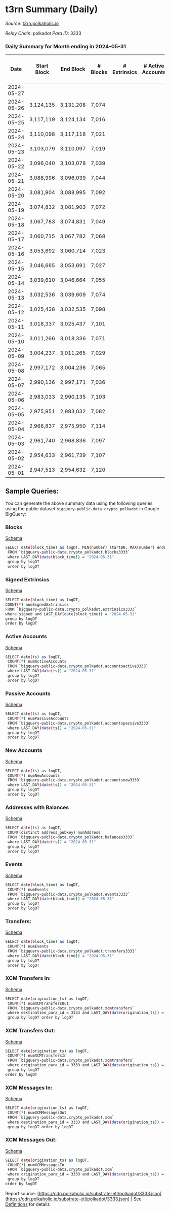 # t3rn Summary (Daily)

_Source_: [t3rn.polkaholic.io](https://t3rn.polkaholic.io)

*Relay Chain*: polkadot
*Para ID*: 3333



### Daily Summary for Month ending in 2024-05-31


| Date    | Start Block | End Block | # Blocks | # Extrinsics | # Active Accounts | # Passive Accounts | # New Accounts | # Addresses | # Events  | # Transfers ($USD) | # XCM Transfers In ($USD) | # XCM Transfers Out ($USD) | # XCM In | # XCM Out | Issues |
|---------|-------------|-----------|----------|--------------|-------------------|--------------------|----------------|-------------|-----------|--------------------|---------------------------|----------------------------|----------|-----------|--------|
| 2024-05-27 |  |  |  |  |  |  |  |  |  |   |   |   |  |  |  |
| 2024-05-26 | 3,124,135 | 3,131,208 | 7,074 |  |  |  |  | 1 | 14,155 |   |   |   |  |  |  |
| 2024-05-25 | 3,117,119 | 3,124,134 | 7,016 |  |  |  |  | 1 | 14,039 |   |   |   |  |  |  |
| 2024-05-24 | 3,110,098 | 3,117,118 | 7,021 |  |  |  |  | 1 | 14,049 |   |   |   |  |  |  |
| 2024-05-23 | 3,103,079 | 3,110,097 | 7,019 |  |  |  |  | 1 | 14,045 |   |   |   |  |  |  |
| 2024-05-22 | 3,096,040 | 3,103,078 | 7,039 |  |  |  |  | 1 | 14,081 |   |   |   |  |  |  |
| 2024-05-21 | 3,088,996 | 3,096,039 | 7,044 |  |  |  |  | 1 | 14,095 |   |   |   |  |  |  |
| 2024-05-20 | 3,081,904 | 3,088,995 | 7,092 |  |  |  |  | 1 | 14,191 |   |   |   |  |  |  |
| 2024-05-19 | 3,074,832 | 3,081,903 | 7,072 |  |  |  |  | 1 | 14,151 |   |   |   |  |  |  |
| 2024-05-18 | 3,067,783 | 3,074,831 | 7,049 |  |  |  |  | 1 | 14,105 |   |   |   |  |  |  |
| 2024-05-17 | 3,060,715 | 3,067,782 | 7,068 |  |  |  |  | 1 | 14,143 |   |   |   |  |  |  |
| 2024-05-16 | 3,053,692 | 3,060,714 | 7,023 |  |  |  |  | 1 | 14,053 |   |   |   |  |  |  |
| 2024-05-15 | 3,046,665 | 3,053,691 | 7,027 |  |  |  |  | 1 | 14,061 |   |   |   |  |  |  |
| 2024-05-14 | 3,039,610 | 3,046,664 | 7,055 |  |  |  |  | 1 | 14,117 |   |   |   |  |  |  |
| 2024-05-13 | 3,032,536 | 3,039,609 | 7,074 |  |  |  |  | 1 | 14,155 |   |   |   |  |  |  |
| 2024-05-12 | 3,025,438 | 3,032,535 | 7,098 |  |  |  |  | 1 | 14,203 |   |   |   |  |  |  |
| 2024-05-11 | 3,018,337 | 3,025,437 | 7,101 |  |  |  |  | 1 | 14,209 |   |   |   |  |  |  |
| 2024-05-10 | 3,011,266 | 3,018,336 | 7,071 |  |  |  |  | 1 | 14,149 |   |   |   |  |  |  |
| 2024-05-09 | 3,004,237 | 3,011,265 | 7,029 |  |  |  |  | 1 | 14,064 |   |   |   |  |  |  |
| 2024-05-08 | 2,997,172 | 3,004,236 | 7,065 |  |  |  |  | 1 | 14,137 |   |   |   |  |  |  |
| 2024-05-07 | 2,990,136 | 2,997,171 | 7,036 |  |  |  |  | 1 | 14,079 |   |   |   |  |  |  |
| 2024-05-06 | 2,983,033 | 2,990,135 | 7,103 |  |  |  |  | 1 | 14,213 |   |   |   |  |  |  |
| 2024-05-05 | 2,975,951 | 2,983,032 | 7,082 |  |  |  |  | 1 | 14,171 |   |   |   |  |  |  |
| 2024-05-04 | 2,968,837 | 2,975,950 | 7,114 |  |  |  |  | 1 | 14,235 |   |   |   |  |  |  |
| 2024-05-03 | 2,961,740 | 2,968,836 | 7,097 |  |  |  |  | 1 | 14,201 |   |   |   |  |  |  |
| 2024-05-02 | 2,954,633 | 2,961,739 | 7,107 |  |  |  |  | 1 | 14,221 |   |   |   |  |  |  |
| 2024-05-01 | 2,947,513 | 2,954,632 | 7,120 |  |  |  |  | 1 | 14,247 |   |   |   |  |  |  |

## Sample Queries:
You can generate the above summary data using the following queries using the public dataset `bigquery-public-data.crypto_polkadot` in Google BigQuery:


### Blocks 

[Schema](https://github.com/colorfulnotion/substrate-etl/blob/main/schema/blocks.json)

```bash
SELECT date(block_time) as logDT, MIN(number) startBN, MAX(number) endBN, COUNT(*) numBlocks 
 FROM `bigquery-public-data.crypto_polkadot.blocks3333`  
 where LAST_DAY(date(block_time)) = "2024-05-31" 
 group by logDT 
 order by logDT
```

### Signed Extrinsics 

[Schema](https://github.com/colorfulnotion/substrate-etl/blob/main/schema/extrinsics.json)

```bash
SELECT date(block_time) as logDT, 
COUNT(*) numSignedExtrinsics 
FROM `bigquery-public-data.crypto_polkadot.extrinsics3333`  
where signed and LAST_DAY(date(block_time)) = "2024-05-31" 
group by logDT 
order by logDT
```

### Active Accounts 

[Schema](https://github.com/colorfulnotion/substrate-etl/blob/main/schema/accountsactive.json)

```bash
SELECT date(ts) as logDT, 
 COUNT(*) numActiveAccounts 
 FROM `bigquery-public-data.crypto_polkadot.accountsactive3333` 
 where LAST_DAY(date(ts)) = "2024-05-31" 
 group by logDT 
 order by logDT
```

### Passive Accounts 

[Schema](https://github.com/colorfulnotion/substrate-etl/blob/main/schema/accountspassive.json)

```bash
SELECT date(ts) as logDT, 
 COUNT(*) numPassiveAccounts 
 FROM `bigquery-public-data.crypto_polkadot.accountspassive3333` 
 where LAST_DAY(date(ts)) = "2024-05-31" 
 group by logDT 
 order by logDT
```

### New Accounts 

[Schema](https://github.com/colorfulnotion/substrate-etl/blob/main/schema/accountsnew.json)

```bash
SELECT date(ts) as logDT, 
 COUNT(*) numNewAccounts 
 FROM `bigquery-public-data.crypto_polkadot.accountsnew3333` 
 where LAST_DAY(date(ts)) = "2024-05-31" 
 group by logDT
 order by logDT
```

### Addresses with Balances 

[Schema](https://github.com/colorfulnotion/substrate-etl/blob/main/schema/balances.json)

```bash
SELECT date(ts) as logDT,
 COUNT(distinct address_pubkey) numAddress 
 FROM `bigquery-public-data.crypto_polkadot.balances3333` 
 where LAST_DAY(date(ts)) = "2024-05-31" 
 group by logDT 
 order by logDT
```

### Events 

[Schema](https://github.com/colorfulnotion/substrate-etl/blob/main/schema/events.json)

```bash
SELECT date(block_time) as logDT, 
 COUNT(*) numEvents 
 FROM `bigquery-public-data.crypto_polkadot.events3333` 
 where LAST_DAY(date(block_time)) = "2024-05-31" 
 group by logDT 
 order by logDT
```

### Transfers:

[Schema](https://github.com/colorfulnotion/substrate-etl/blob/main/schema/transfers.json)

```bash
SELECT date(block_time) as logDT, 
 COUNT(*) numEvents 
 FROM `bigquery-public-data.crypto_polkadot.transfers3333` 
 where LAST_DAY(date(block_time)) = "2024-05-31" 
 group by logDT 
 order by logDT
```

### XCM Transfers In: 

[Schema](https://github.com/colorfulnotion/substrate-etl/blob/main/schema/xcmtransfers.json)

```bash
SELECT date(origination_ts) as logDT, 
 COUNT(*) numXCMTransfersOut 
 FROM `bigquery-public-data.crypto_polkadot.xcmtransfers` 
 where destination_para_id = 3333 and LAST_DAY(date(origination_ts)) = "2024-05-31" 
 group by logDT order by logDT
```

### XCM Transfers Out: 

[Schema](https://github.com/colorfulnotion/substrate-etl/blob/main/schema/xcmtransfers.json)

```bash
SELECT date(origination_ts) as logDT, 
 COUNT(*) numXCMTransfersIn 
 FROM `bigquery-public-data.crypto_polkadot.xcmtransfers` 
 where origination_para_id = 3333 and LAST_DAY(date(origination_ts)) = "2024-05-31" 
 group by logDT 
order by logDT
```

### XCM Messages In: 

[Schema](https://github.com/colorfulnotion/substrate-etl/blob/main/schema/xcm.json)

```bash
SELECT date(origination_ts) as logDT, 
 COUNT(*) numXCMMessagesOut 
 FROM `bigquery-public-data.crypto_polkadot.xcm` 
 where destination_para_id = 3333 and LAST_DAY(date(origination_ts)) = "2024-05-31" 
 group by logDT order by logDT
```

### XCM Messages Out: 

[Schema](https://github.com/colorfulnotion/substrate-etl/blob/main/schema/xcm.json)

```bash
SELECT date(origination_ts) as logDT, 
 COUNT(*) numXCMMessagesIn 
 FROM `bigquery-public-data.crypto_polkadot.xcm` 
 where origination_para_id = 3333 and LAST_DAY(date(origination_ts)) = "2024-05-31" 
 group by logDT 
order by logDT
```


Report source: [https://cdn.polkaholic.io/substrate-etl/polkadot/3333.json](https://cdn.polkaholic.io/substrate-etl/polkadot/3333.json) | See [Definitions](/DEFINITIONS.md) for details
